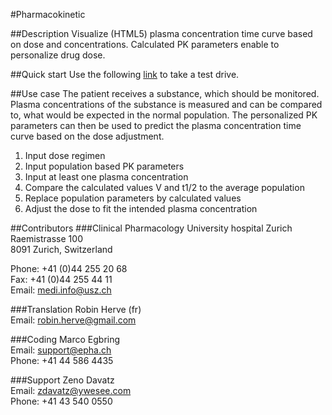 #Pharmacokinetic

##Description
Visualize (HTML5) plasma concentration time curve based on dose and concentrations. Calculated PK parameters enable to personalize drug dose. 

##Quick start
Use the following <a target="_blank" href="http://pharmacokinetic.epha.ch/#bio=100&dosierung=2000&tau=12&hwz=10&v=42&c1=15&t1=11&otb=40&utb=15">link</a> to take a test drive.

##Use case
The patient receives a substance, which should be monitored. Plasma concentrations of the substance is measured and can be compared to, what would be expected in the normal population. The personalized PK parameters can then be used to predict the plasma concentration time curve based on the dose adjustment. 
<ol>
<li>Input dose regimen</li>
<li>Input population based PK parameters</li>
<li>Input at least one plasma concentration</li>
<li>Compare the calculated values V and t1/2 to the average population</li>
<li>Replace population parameters by calculated values</li>
<li>Adjust the dose to fit the intended plasma concentration</li>
</ol>


##Contributors
###Clinical Pharmacology
University hospital Zurich
<br/>Raemistrasse 100
<br/>8091 Zurich, Switzerland

Phone: +41 (0)44 255 20 68
<br/>Fax:   +41 (0)44 255 44 11
<br/>Email: medi.info@usz.ch

###Translation
Robin Herve (fr)
<br/>Email: robin.herve@gmail.com

###Coding
Marco Egbring
<br/>Email: support@epha.ch
<br/>Phone: +41 44 586 4435

###Support
Zeno Davatz
<br/>Email: zdavatz@ywesee.com
<br/>Phone: +41 43 540 0550
